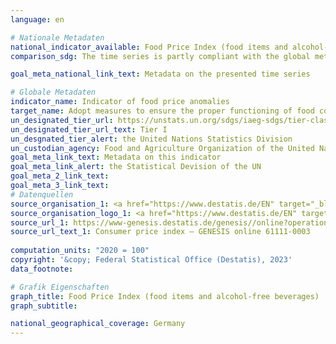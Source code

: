 ```yaml
---
language: en    

# Nationale Metadaten    
national_indicator_available: Food Price Index (food items and alcohol-free beverages)    
comparison_sdg: The time series is partly compliant with the global metadata.    

goal_meta_national_link_text: Metadata on the presented time series    

# Globale Metadaten    
indicator_name: Indicator of food price anomalies    
target_name: Adopt measures to ensure the proper functioning of food commodity markets and their derivatives and facilitate timely access to market information, including on food reserves, in order to help limit extreme food price volatility    
un_designated_tier_url: https://unstats.un.org/sdgs/iaeg-sdgs/tier-classification/    
un_designated_tier_url_text: Tier I    
un_desgnated_tier_alert: the United Nations Statistics Division    
un_custodian_agency: Food and Agriculture Organization of the United Nations (FAO)    
goal_meta_link_text: Metadata on this indicator    
goal_meta_link_alert: the Statistical Devision of the UN    
goal_meta_2_link_text:     
goal_meta_3_link_text:         
# Datenquellen
source_organisation_1: <a href="https://www.destatis.de/EN" target="_blank"> Federal Statistical Office (Destatis) </a>
source_organisation_logo_1: <a href="https://www.destatis.de/EN" target="_blank"><img src="https://sdg-indikatoren.de/public/OrgImgEn/destatis.png" alt="Logo destatis" style="height:60px; width:148px"/></a>
source_url_1: https://www-genesis.destatis.de/genesis//online?operation=table&code=61111-0003&bypass=true&language=en
source_url_text_1: Consumer price index – GENESIS online 61111-0003
    
computation_units: "2020 = 100"    
copyright: '&copy; Federal Statistical Office (Destatis), 2023'    
data_footnote:     

# Grafik Eigenschaften    
graph_title: Food Price Index (food items and alcohol-free beverages)
graph_subtitle:     

national_geographical_coverage: Germany    
---
```


<span></span>